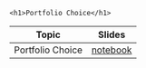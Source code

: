 
~~~
<h1>Portfolio Choice</h1>
~~~

Topic | Slides
:-----: | :--------:
Portfolio Choice           | [notebook](../lecture10_noSol_pluto)
<!--  -->

